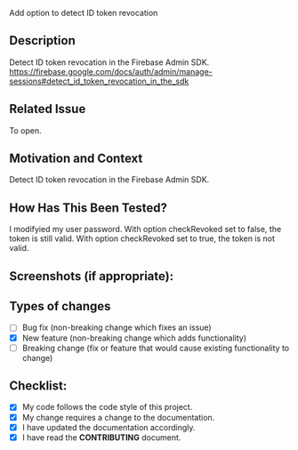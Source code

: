Add option to detect ID token revocation

## Description
Detect ID token revocation in the Firebase Admin SDK.
https://firebase.google.com/docs/auth/admin/manage-sessions#detect_id_token_revocation_in_the_sdk

## Related Issue
To open.

## Motivation and Context
Detect ID token revocation in the Firebase Admin SDK.

## How Has This Been Tested?
I modifyied my user password.
With option checkRevoked set to false, the token is still valid.
With option checkRevoked set to true, the token is not valid.

## Screenshots (if appropriate):

## Types of changes
<!--- What types of changes does your code introduce? Put an `x` in all the boxes that apply: -->
- [ ] Bug fix (non-breaking change which fixes an issue)
- [X] New feature (non-breaking change which adds functionality)
- [ ] Breaking change (fix or feature that would cause existing functionality to change)

## Checklist:
<!--- Go over all the following points, and put an `x` in all the boxes that apply. -->
<!--- If you're unsure about any of these, don't hesitate to ask. We're here to help! -->
- [X] My code follows the code style of this project.
- [X] My change requires a change to the documentation.
- [X] I have updated the documentation accordingly.
- [X] I have read the **CONTRIBUTING** document.
